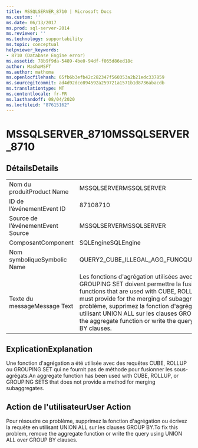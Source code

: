 ```yaml
---
title: MSSQLSERVER_8710 | Microsoft Docs
ms.custom: ''
ms.date: 06/13/2017
ms.prod: sql-server-2014
ms.reviewer: ''
ms.technology: supportability
ms.topic: conceptual
helpviewer_keywords:
- 8710 (Database Engine error)
ms.assetid: 78b9f9da-5489-4be0-94df-f065d86ed18c
author: MashaMSFT
ms.author: mathoma
ms.openlocfilehash: 65fb6b3efb42c282347f560353a2b21edc337859
ms.sourcegitcommit: ad4d92dce894592a259721a1571b1d8736abacdb
ms.translationtype: MT
ms.contentlocale: fr-FR
ms.lasthandoff: 08/04/2020
ms.locfileid: "87615162"
---
```

# <a name="mssqlserver_8710"></a><span data-ttu-id="cf583-102">MSSQLSERVER_8710</span><span class="sxs-lookup"><span data-stu-id="cf583-102">MSSQLSERVER_8710</span></span>
    
## <a name="details"></a><span data-ttu-id="cf583-103">Détails</span><span class="sxs-lookup"><span data-stu-id="cf583-103">Details</span></span>  
  
|||  
|-|-|  
|<span data-ttu-id="cf583-104">Nom du produit</span><span class="sxs-lookup"><span data-stu-id="cf583-104">Product Name</span></span>|<span data-ttu-id="cf583-105">MSSQLSERVER</span><span class="sxs-lookup"><span data-stu-id="cf583-105">MSSQLSERVER</span></span>|  
|<span data-ttu-id="cf583-106">ID de l’événement</span><span class="sxs-lookup"><span data-stu-id="cf583-106">Event ID</span></span>|<span data-ttu-id="cf583-107">8710</span><span class="sxs-lookup"><span data-stu-id="cf583-107">8710</span></span>|  
|<span data-ttu-id="cf583-108">Source de l’événement</span><span class="sxs-lookup"><span data-stu-id="cf583-108">Event Source</span></span>|<span data-ttu-id="cf583-109">MSSQLSERVER</span><span class="sxs-lookup"><span data-stu-id="cf583-109">MSSQLSERVER</span></span>|  
|<span data-ttu-id="cf583-110">Composant</span><span class="sxs-lookup"><span data-stu-id="cf583-110">Component</span></span>|<span data-ttu-id="cf583-111">SQLEngine</span><span class="sxs-lookup"><span data-stu-id="cf583-111">SQLEngine</span></span>|  
|<span data-ttu-id="cf583-112">Nom symbolique</span><span class="sxs-lookup"><span data-stu-id="cf583-112">Symbolic Name</span></span>|<span data-ttu-id="cf583-113">QUERY2_CUBE_ILLEGAL_AGG_FUNC</span><span class="sxs-lookup"><span data-stu-id="cf583-113">QUERY2_CUBE_ILLEGAL_AGG_FUNC</span></span>|  
|<span data-ttu-id="cf583-114">Texte du message</span><span class="sxs-lookup"><span data-stu-id="cf583-114">Message Text</span></span>|<span data-ttu-id="cf583-115">Les fonctions d'agrégation utilisées avec les requêtes CUBE, ROLLUP ou GROUPING SET doivent permettre la fusion des sous-agrégats.</span><span class="sxs-lookup"><span data-stu-id="cf583-115">Aggregate functions that are used with CUBE, ROLLUP, or GROUPING SET queries must provide for the merging of subaggregates.</span></span> <span data-ttu-id="cf583-116">Pour résoudre ce problème, supprimez la fonction d'agrégation ou écrivez la requête en utilisant UNION ALL sur les clauses GROUP BY.</span><span class="sxs-lookup"><span data-stu-id="cf583-116">To fix this problem, remove the aggregate function or write the query using UNION ALL over GROUP BY clauses.</span></span>|  
  
## <a name="explanation"></a><span data-ttu-id="cf583-117">Explication</span><span class="sxs-lookup"><span data-stu-id="cf583-117">Explanation</span></span>  
 <span data-ttu-id="cf583-118">Une fonction d'agrégation a été utilisée avec des requêtes CUBE, ROLLUP ou GROUPING SET qui ne fournit pas de méthode pour fusionner les sous-agrégats.</span><span class="sxs-lookup"><span data-stu-id="cf583-118">An aggregate function has been used with CUBE, ROLLUP, or GROUPING SETS that does not provide a method for merging subaggregates.</span></span>  
  
## <a name="user-action"></a><span data-ttu-id="cf583-119">Action de l'utilisateur</span><span class="sxs-lookup"><span data-stu-id="cf583-119">User Action</span></span>  
 <span data-ttu-id="cf583-120">Pour résoudre ce problème, supprimez la fonction d'agrégation ou écrivez la requête en utilisant UNION ALL sur les clauses GROUP BY.</span><span class="sxs-lookup"><span data-stu-id="cf583-120">To fix this problem, remove the aggregate function or write the query using UNION ALL over GROUP BY clauses.</span></span>  
  
  
